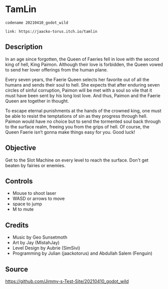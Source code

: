 # TamLin

`codename 20210410_godot_wild`

`link: https://jaacko-torus.itch.io/tamlin`

## Description

In an age since forgotten, the Queen of Faeries fell in love with the second king of hell, King Paimon. Although their love is forbidden, the Queen vowed to send her lover offerings from the human plane.

Every seven years, the Faerie Queen selects her favorite out of all the humans and sends their soul to hell. She expects that after enduring seven circles of sinful corruption, Paimon will be met with a soul so vile that it must have been sent by his long lost love. And thus, Paimon and the Faerie Queen are together in thought.

To escape eternal punishments at the hands of the crowned king, one must be able to resist the temptations of sin as they progress through hell. Paimon would have no choice but to send the tormented soul back through to the surface realm, freeing you from the grips of hell. Of course, the Queen Faerie isn’t gonna make things easy for you. Good luck!

## Objective

Get to the Slot Machine on every level to reach the surface. Don't get beaten by fairies or enemies.

## Controls

- Mouse to shoot laser
- WASD or arrows to move
- space to jump
- M to mute

## Credits

- Music by Geo Sunsetmoth
- Art by Jay (MistahJay)
- Level Design by Aubrie (SimSivi)
- Programming by Julian (jaackotorus) and Abdullah Salem (Fenguin)

## Source

https://github.com/Jimmy-s-Test-Site/20210410_godot_wild
